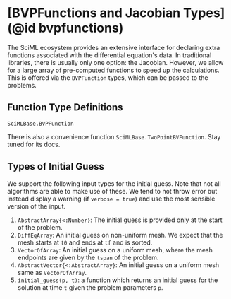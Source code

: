 # [BVPFunctions and Jacobian Types](@id bvpfunctions)

The SciML ecosystem provides an extensive interface for declaring extra functions
associated with the differential equation's data. In traditional libraries, there is usually
only one option: the Jacobian. However, we allow for a large array of pre-computed functions
to speed up the calculations. This is offered via the `BVPFunction` types, which can
be passed to the problems.

## Function Type Definitions

```@docs
SciMLBase.BVPFunction
```

There is also a convenience function `SciMLBase.TwoPointBVFunction`. Stay tuned for its
docs.

## Types of Initial Guess

We support the following input types for the initial guess. Note that not all algorithms are
able to make use of these. We tend to not throw error but instead display a warning (if
`verbose = true`) and use the most sensible version of the input.

 1. `AbstractArray{<:Number}`: The initial guess is provided only at the start of the
    problem.
 2. `DiffEqArray`: An initial guess on non-uniform mesh. We expect that the mesh starts at
    `t0` and ends at `tf` and is sorted.
 3. `VectorOfArray`: An initial guess on a uniform mesh, where the mesh endpoints are given
    by the `tspan` of the problem.
 4. `AbstractVector{<:AbstractArray}`: An initial guess on a uniform mesh same as
    `VectorOfArray`.
 5. `initial_guess(p, t)`: a function which returns an initial guess for the solution at
    time `t` given the problem parameters `p`.
